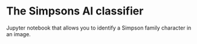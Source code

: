 # The Simpsons AI classifier
Jupyter notebook that allows you to identify a Simpson family character in an image.
